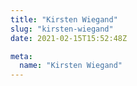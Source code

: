 ```yaml
---
title: "Kirsten Wiegand"
slug: "kirsten-wiegand"
date: 2021-02-15T15:52:48Z

meta:
  name: "Kirsten Wiegand"
---
```


